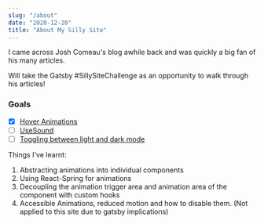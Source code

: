 ```yaml
---
slug: "/about"
date: "2020-12-20"
title: "About My Silly Site"
---
```


I came across Josh Comeau's blog awhile back and was quickly a big fan of his many articles.

Will take the Gatsby #SillySiteChallenge as an opportunity to walk through his articles!

### Goals

- [x] [Hover Animations](https://www.joshwcomeau.com/react/boop/)
- [ ] [UseSound](https://www.joshwcomeau.com/react/announcing-use-sound-react-hook/)
- [ ] [Toggling between light and dark mode](https://www.joshwcomeau.com/react/dark-mode/)

Things I've learnt:

1. Abstracting animations into individual components
2. Using React-Spring for animations
3. Decoupling the animation trigger area and animation area of the component with custom hooks
4. Accessible Animations, reduced motion and how to disable them. (Not applied to this site due to gatsby implications)
